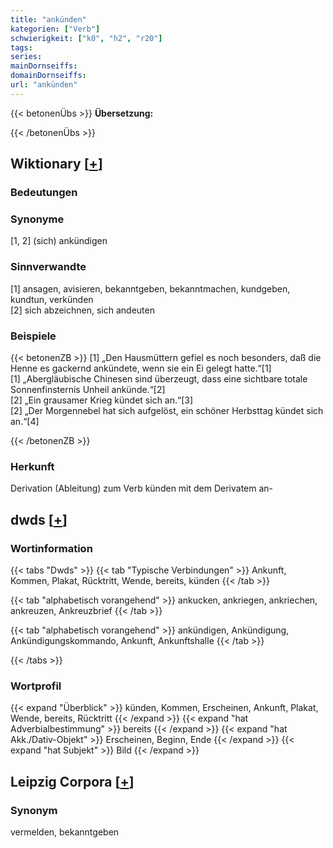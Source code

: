 ```yaml
---
title: "ankünden"
kategorien: ["Verb"]
schwierigkeit: ["k0", "h2", "r20"]
tags:
series:
mainDornseiffs:
domainDornseiffs:
url: "ankünden"
---
```


{{< betonenÜbs >}}
**Übersetzung:**  
  
{{< /betonenÜbs >}}

## Wiktionary [[+](https://de.wiktionary.org/wiki/ankünden)]

### Bedeutungen

### Synonyme
[1, 2] (sich) ankündigen  

### Sinnverwandte
[1] ansagen, avisieren, bekanntgeben, bekanntmachen, kundgeben, kundtun, verkünden  
[2] sich abzeichnen, sich andeuten  

### Beispiele
{{< betonenZB >}}
[1] „Den Hausmüttern gefiel es noch besonders, daß die Henne es gackernd ankündete, wenn sie ein Ei gelegt hatte.“[1]  
[1] „Abergläubische Chinesen sind überzeugt, dass eine sichtbare totale Sonnenfinsternis Unheil ankünde.“[2]  
[2] „Ein grausamer Krieg kündet sich an.“[3]  
[2] „Der Morgennebel hat sich aufgelöst, ein schöner Herbsttag kündet sich an.“[4]  

{{< /betonenZB >}}
### Herkunft
Derivation (Ableitung) zum Verb künden mit dem Derivatem an-  



## dwds [[+](https://www.dwds.de/wb/ankünden)]

### Wortinformation
{{< tabs "Dwds" >}}
{{< tab "Typische Verbindungen" >}}
Ankunft, Kommen, Plakat, Rücktritt, Wende, bereits, künden
{{< /tab >}}

{{< tab "alphabetisch vorangehend" >}}
ankucken, ankriegen, ankriechen, ankreuzen, Ankreuzbrief
{{< /tab >}}

{{< tab "alphabetisch vorangehend" >}}
ankündigen, Ankündigung, Ankündigungskommando, Ankunft, Ankunftshalle
{{< /tab >}}

{{< /tabs >}}

### Wortprofil
{{< expand "Überblick" >}} künden, Kommen, Erscheinen, Ankunft, Plakat, Wende, bereits, Rücktritt {{< /expand >}}
{{< expand "hat Adverbialbestimmung" >}} bereits {{< /expand >}}
{{< expand "hat Akk./Dativ-Objekt" >}} Erscheinen, Beginn, Ende {{< /expand >}}
{{< expand "hat Subjekt" >}} Bild {{< /expand >}}

## Leipzig Corpora [[+](https://corpora.uni-leipzig.de/en/res?word=ankünden&corpusId=deu_newscrawl-public_2018)]


### Synonym
vermelden, bekanntgeben

